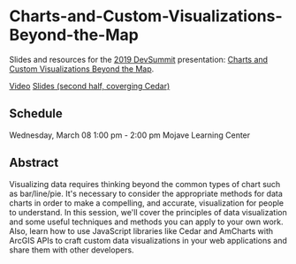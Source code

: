 # Charts-and-Custom-Visualizations-Beyond-the-Map

Slides and resources for the [2019 DevSummit](http://www.esri.com/events/devsummit) presentation: [Charts and Custom Visualizations Beyond the Map](https://devsummit2019.schedule.esri.com/schedule/2033153134).

[Video](https://youtu.be/c_Snneph2UE)
[Slides (second half, coverging Cedar)](https://tomwayson.github.io/Charts-and-Custom-Visualizations-Beyond-the-Map/)

## Schedule

Wednesday, March 08
1:00 pm - 2:00 pm
Mojave Learning Center

## Abstract
Visualizing data requires thinking beyond the common types of chart such as bar/line/pie. It's necessary to consider the appropriate methods for data charts in order to make a compelling, and accurate, visualization for people to understand. In this session, we'll cover the principles of data visualization and some useful techniques and methods you can apply to your own work. Also, learn how to use JavaScript libraries like Cedar and AmCharts with ArcGIS APIs to craft custom data visualizations in your web applications and share them with other developers.

